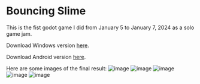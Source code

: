 # Bouncing Slime
This is the fist godot game I did from January 5 to January 7, 2024 as a solo game jam.

Download Windows version [here](/WindowsBuild).

Download Android version [here](/AndroidBuild).

Here are some images of the final result:
![image](https://github.com/MADdantas/bouncing_slime/assets/24358380/e580c367-ecd3-4890-9763-d5e7c05da181)
![image](https://github.com/MADdantas/bouncing_slime/assets/24358380/13aa8fae-26e2-49bf-b9df-6e1a195c66c4)
![image](https://github.com/MADdantas/bouncing_slime/assets/24358380/78237815-ab9c-4b45-a209-66f2c151b311)
![image](https://github.com/MADdantas/bouncing_slime/assets/24358380/0d711ec9-d2b4-43bc-bca1-4d4a7af409ed)
![image](https://github.com/MADdantas/bouncing_slime/assets/24358380/d9f84d8d-63ff-45e2-b1ba-b5780548b837)
